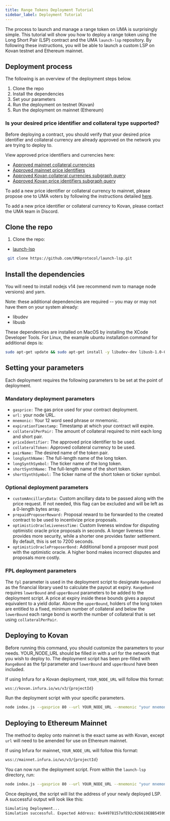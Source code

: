 ```yaml
---
title: Range Tokens Deployment Tutorial
sidebar_label: Deployment Tutorial
---
```


The process to launch and manage a range token on UMA is surprisingly simple. This tutorial will show you how to deploy a range token using the Long Short Pair (LSP) contract and the UMA `launch-lsp` repository. By following these instructions, you will be able to launch a custom LSP on Kovan testnet and Ethereum mainnet.

## Deployment process

The following is an overview of the deployment steps below.

1. Clone the repo
2. Install the dependencies
3. Set your parameters
4. Run the deployment on testnet (Kovan)
5. Run the deployment on mainnet (Ethereum)

### Is your desired price identifier and collateral type supported?

Before deploying a contract, you should verify that your desired price identifier and collateral currency are already approved on the network you are trying to deploy to.

View approved price identifiers and currencies here:
- [Approved mainnet collateral currencies](/uma-tokenholders/approved-collateral-currencies)
- [Approved mainnet price identifiers](/uma-tokenholders/approved-price-identifiers)
- [Approved Kovan collateral currencies subgraph query](https://thegraph.com/explorer/subgraph/umaprotocol/uma-kovan?query=Whitelisted%20Collateral%20Currencies)
- [Approved Kovan price identifiers subgraph query](https://thegraph.com/explorer/subgraph/umaprotocol/uma-kovan?query=Pricefeed%20Identifiers)

To add a new price identifier or collateral currency to mainnet, please propose one to UMA voters by following the instructions detailed [here](/uma-tokenholders/adding-price-id).

To add a new price identifier or collateral currency to Kovan, please contact the UMA team in Discord.

## Clone the repo

1. Clone the repo:

 - [launch-lsp](https://github.com/UMAprotocol/launch-lsp)
```bash
 git clone https://github.com/UMAprotocol/launch-lsp.git
```
## Install the dependencies

You will need to install nodejs v14 (we recommend nvm to manage node versions) and yarn.

Note: these additional dependencies are required -- you may or may not have them on your system already:

- libudev
- libusb

These dependencies are installed on MacOS by installing the XCode Developer Tools. For Linux, the example ubuntu installation command for additional deps is:

```bash
sudo apt-get update && sudo apt-get install -y libudev-dev libusb-1.0-0-dev
```
## Setting your parameters

Each deployment requires the following parameters to be set at the point of deployment. 

### Mandatory deployment parameters

- `gasprice:` The gas price used for your contract deployment.
- `url:` your node URL.
- `mnemonic:` Your 12 word seed phrase or mnemonic. 
- `expirationTimestamp:` Timestamp at which your contract will expire. 
- `collateralPerPair:` The amount of collateral required to mint each long and short pair.
- `priceIdentifier:` The approved price identifier to be used.
- `collateralToken:` Approved collateral currency to be used.
- `pairName:` The desired name of the token pair.
- `longSynthName:` The full-length name of the long token.
- `longSynthSymbol:` The ticker name of the long token.
- `shortSynthName:` The full-length name of the short token.
- `shortSynthSymbol:` The ticker name of the short token or ticker symbol.

### Optional deployment parameters

- `customAncillaryData:` Custom ancillary data to be passed along with the price request. If not needed, this flag can be excluded and will be left as a 0-length bytes array.
- `prepaidProposerReward:` Proposal reward to be forwarded to the created contract to be used to incentivize price proposals.
- `optimisticOracleLivenessTime:` Custom liveness window for disputing optimistic oracle price proposals in seconds. A longer liveness time provides more security, while a shorter one provides faster settlement. By default, this is set to 7200 seconds.
- `optimisticOracleProposerBond:` Additional bond a proposer must post with the optimistic oracle. A higher bond makes incorrect disputes and proposals more costly.

### FPL deployment parameters

The `fpl` parameter is used in the deployment script to designate `RangeBond` as the financial library used to calculate the payout at expiry. `RangeBond` requires `lowerBound` and `upperBound` parameters to be added to the deployment script. A price at expiry inside these bounds gives a payout equivalent to a yield dollar. Above the `upperBound`, holders of the long token are entitled to a fixed, minimum number of collateral and below the `lowerBound` each range bond is worth the number of collateral that is set using `collateralPerPair`.

## Deploying to Kovan

Before running this command, you should customize the parameters to your needs. YOUR_NODE_URL should be filled in with a url for the network that you wish to deploy to. The deployment script has been pre-filled with `RangeBond` as the fpl parameter and `lowerBound` and `upperBound` have been included.

If using Infura for a Kovan deployment, `YOUR_NODE_URL` will follow this format:

```bash
wss://kovan.infura.io/ws/v3/{projectId}
```

Run the deployment script with your specific parameters.
```bash
node index.js --gasprice 80 --url YOUR_NODE_URL --mnemonic "your mnemonic (12 word seed phrase)" --pairName " Your token pair name" --expirationTimestamp 1630447200 --collateralPerPair 250000000000000000 --priceIdentifier UMAUSD --longSynthName "long token name" --longSynthSymbol UMA-0821 --shortSynthName "short token name" --shortSynthSymbol UMA-0821s --collateralToken 0x489Bf230d4Ab5c2083556E394a28276C22c3B580 --customAncillaryData "twapLength:3600" --optimisticOracleLivenessTime 3600 --fpl RangeBond --lowerBound 4000000000000000000 --upperBound 12000000000000000000 --prepaidProposerBond 20000000000000000000 --optimisticOracleProposerBond 40000000000000000000
```
## Deploying to Ethereum Mainnet

The method to deploy onto mainnet is the exact same as with Kovan, except `url` will need to be amended for use on Ethereum mainnet.

If using Infura for mainnet, `YOUR_NODE_URL` will follow this format:

```bash
wss://mainnet.infura.io/ws/v3/{projectId}
```

You can now run the deployment script. From within the `launch-lsp` directory, run:
```bash
node index.js --gasprice 80 --url YOUR_NODE_URL --mnemonic "your mnemonic (12 word seed phrase)" --pairName "token pair name" --expirationTimestamp 1630447200 --collateralPerPair 250000000000000000 --priceIdentifier UMAUSD --longSynthName "long token name" --longSynthSymbol UMA-0821 --shortSynthName "short token name" --shortSynthSymbol UMA-0821s --collateralToken 0x04Fa0d235C4abf4BcF4787aF4CF447DE572eF828 --customAncillaryData "twapLength:3600" --optimisticOracleLivenessTime 3600 --fpl RangeBond --lowerBound 4000000000000000000 --upperBound 12000000000000000000 --prepaidProposerBond 20000000000000000000 --optimisticOracleProposerBond 40000000000000000000
```
Once deployed, the script will list the address of your newly deployed LSP. A successful output will look like this:

```bash
Simulating Deployment...
Simulation successful. Expected Address: 0x44978157afE92c926619EBB54599bbc483eBe871
``` 
